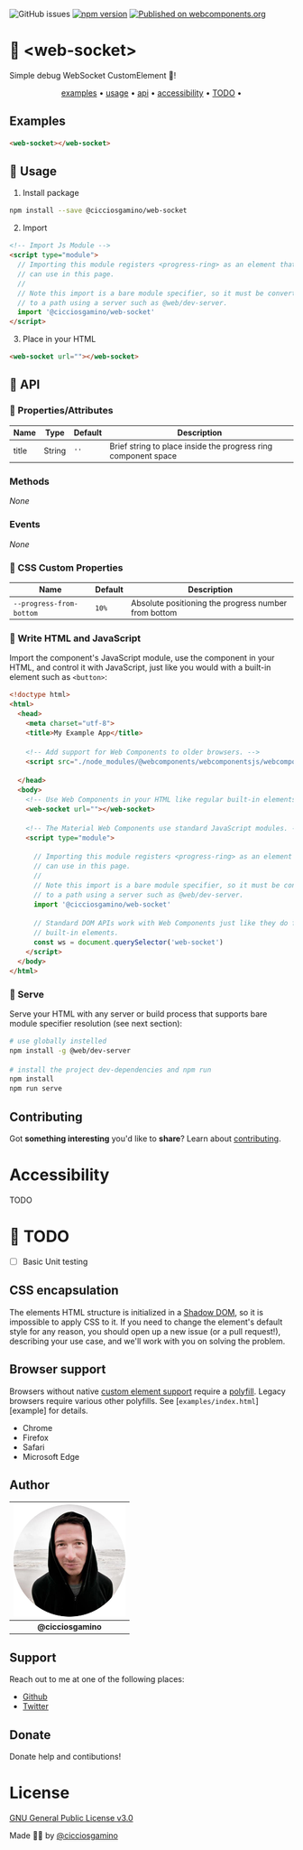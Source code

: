 ![GitHub issues](https://img.shields.io/github/issues/CICCIOSGAMINO/web-socket)
[![npm version](https://badgen.net/npm/v/@cicciosgamino/progress-ring)](https://www.npmjs.com/package/@cicciosgamino/web-socket)
[![Published on webcomponents.org](https://img.shields.io/badge/webcomponents.org-published-blue.svg)](https://www.webcomponents.org/element/cicciosgamino/web-socket)

# 🍔 \<web-socket\>

Simple debug WebSocket CustomElement 🍔!

<p align="center">
  <a href="#examples">examples</a> •
  <a href="#usage">usage</a> •
  <a href="#api">api</a> •
  <a href="#accessibility">accessibility</a> •
  <a href="#todo">TODO</a> •
</p>

## Examples

```html
<web-socket></web-socket>
```

## 🚀 Usage

1. Install package
```bash
npm install --save @cicciosgamino/web-socket
```

2. Import
```html
<!-- Import Js Module -->
<script type="module">
  // Importing this module registers <progress-ring> as an element that you
  // can use in this page.
  //
  // Note this import is a bare module specifier, so it must be converted
  // to a path using a server such as @web/dev-server.
  import '@cicciosgamino/web-socket'
</script>
```

3. Place in your HTML
```html
<web-socket url=""></web-socket>
```

## 🐝 API

### 📒 Properties/Attributes

| Name | Type | Default | Description
| ------------- | ------------- | ------------ | --------------
| title    | String | `''` | Brief string to place inside the progress ring component space

### Methods
*None*

### Events
*None*

### 🧁 CSS Custom Properties

| Name | Default | Description
| -------------------------- | ----------- | --------------------
| `--progress-from-bottom`   |    `10%`    | Absolute positioning the progress number from bottom

### 🤖 Write HTML and JavaScript
Import the component's JavaScript module, use the component in your HTML, and control it with JavaScript, just like you would with a built-in element such as `<button>`:

```html
<!doctype html>
<html>
  <head>
    <meta charset="utf-8">
    <title>My Example App</title>

    <!-- Add support for Web Components to older browsers. -->
    <script src="./node_modules/@webcomponents/webcomponentsjs/webcomponents-loader.js"></script>

  </head>
  <body>
    <!-- Use Web Components in your HTML like regular built-in elements. -->
    <web-socket url=""></web-socket>

    <!-- The Material Web Components use standard JavaScript modules. -->
    <script type="module">

      // Importing this module registers <progress-ring> as an element that you
      // can use in this page.
      //
      // Note this import is a bare module specifier, so it must be converted
      // to a path using a server such as @web/dev-server.
      import '@cicciosgamino/web-socket'

      // Standard DOM APIs work with Web Components just like they do for
      // built-in elements.
      const ws = document.querySelector('web-socket')
    </script>
  </body>
</html>
```

### 🚀 Serve
Serve your HTML with any server or build process that supports bare module specifier resolution (see next section):
```bash
# use globally instelled
npm install -g @web/dev-server

# install the project dev-dependencies and npm run
npm install
npm run serve
```

## Contributing

Got **something interesting** you'd like to **share**? Learn about [contributing](https://github.com/CICCIOSGAMINO/init/blob/master/CONTRIBUTING.md).

# Accessibility
TODO

# 🔧 TODO 
- [ ] Basic Unit testing

## CSS encapsulation
The elements HTML structure is initialized in a [Shadow DOM](https://developer.mozilla.org/en-US/docs/Web/Web_Components/Using_shadow_DOM), so it is impossible to apply CSS to it. If you need to change the element's default style for any reason, you should open up a new issue (or a pull request!), describing your use case, and we'll work with you on solving the problem.

## Browser support

Browsers without native [custom element support][support] require a [polyfill][]. Legacy browsers require various other polyfills. See [`examples/index.html`][example] for details.

- Chrome
- Firefox
- Safari
- Microsoft Edge

[support]: https://caniuse.com/#feat=custom-elementsv1
[polyfill]: https://github.com/webcomponents/custom-elements


## Author

| [![@cicciosgamino](https://raw.githubusercontent.com/CICCIOSGAMINO/cicciosgamino.github.io/master/images/justme%40412x412_round.png)](https://linkedin.com/in/) 	|
|:------------------------------------------------------------------------------------------:	|
|                                    **@cicciosgamino**                                      	|

## Support
Reach out to me at one of the following places:

- [Github](https://github.com/CICCIOSGAMINO)
- [Twitter](https://twitter.com/cicciosgamino)

## Donate

Donate help and contibutions!

# License
[GNU General Public License v3.0](https://github.com/CICCIOSGAMINO/init/blob/master/LICENSE)

Made 🧑‍💻 by [@cicciosgamino](https://cicciosgamino.web.app)